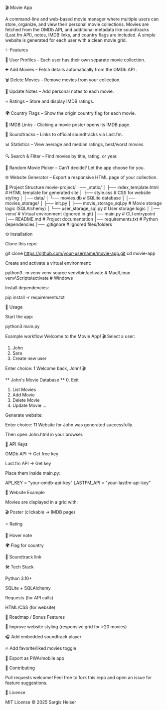 🎬 Movie App

A command-line and web-based movie manager where multiple users can store, organize, and view their personal movie collections.
Movies are fetched from the OMDb API, and additional metadata like soundtracks (Last.fm API), notes, IMDB links, and country flags are included.
A simple website is generated for each user with a clean movie grid.

✨ Features

👤 User Profiles – Each user has their own separate movie collection.

➕ Add Movies – Fetch details automatically from the OMDb API
.

🗑 Delete Movies – Remove movies from your collection.

📝 Update Notes – Add personal notes to each movie.

⭐ Ratings – Store and display IMDB ratings.

🌍 Country Flags – Show the origin country flag for each movie.

🔗 IMDB Links – Clicking a movie poster opens its IMDB page.

🎵 Soundtracks – Links to official soundtracks via Last.fm.

📊 Statistics – View average and median ratings, best/worst movies.

🔍 Search & Filter – Find movies by title, rating, or year.

🎲 Random Movie Picker – Can’t decide? Let the app choose for you.

🌐 Website Generator – Export a responsive HTML page of your collection.

📂 Project Structure
movie-project/
│── _static/
│   ├── index_template.html   # HTML template for generated site
│   ├── style.css             # CSS for website styling
│
│── data/
│   └── movies.db             # SQLite database
│
│── movies_storage/
│   ├── init.py
│   ├── movie_storage_sql.py  # Movie storage logic (SQLAlchemy)
│   └── user_storage_sql.py   # User storage logic
│
│── venv/                     # Virtual environment (ignored in git)
│── main.py                   # CLI entrypoint
│── README.md                 # Project documentation
│── requirements.txt          # Python dependencies
│── .gitignore                # Ignored files/folders

⚙️ Installation

Clone this repo:

git clone https://github.com/your-username/movie-app.git
cd movie-app


Create and activate a virtual environment:

python3 -m venv venv
source venv/bin/activate   # Mac/Linux
venv\Scripts\activate      # Windows


Install dependencies:

pip install -r requirements.txt

🚀 Usage

Start the app:

python3 main.py

Example workflow
Welcome to the Movie App! 🎬
Select a user:
1. John
2. Sara
3. Create new user

Enter choice: 1
Welcome back, John! 🎬

** John's Movie Database **
0. Exit
1. List Movies
2. Add Movie
3. Delete Movie
4. Update Movie
...


Generate website:

Enter choice: 11
Website for John was generated successfully.


Then open John.html in your browser.

🔑 API Keys

OMDb API → Get free key

Last.fm API → Get key

Place them inside main.py:

API_KEY = "your-omdb-api-key"
LASTFM_API = "your-lastfm-api-key"

📸 Website Example

Movies are displayed in a grid with:

🎬 Poster (clickable → IMDB page)

⭐ Rating

📝 Hover note

🌍 Flag for country

🎵 Soundtrack link

🛠️ Tech Stack

Python 3.10+

SQLite + SQLAlchemy

Requests (for API calls)

HTML/CSS (for website)

📌 Roadmap / Bonus Features

🎨 Improve website styling (responsive grid for >20 movies)

🎧 Add embedded soundtrack player

🔥 Add favorite/liked movies toggle

📱 Export as PWA/mobile app

🤝 Contributing

Pull requests welcome! Feel free to fork this repo and open an issue for feature suggestions.

📜 License

MIT License © 2025 Sargis Heiser